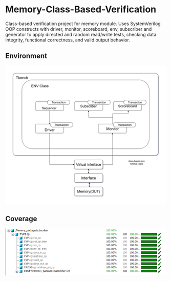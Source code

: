 # Memory-Class-Based-Verification
Class-based verification project for memory module. Uses SystemVerilog OOP constructs with driver, monitor, scoreboard, env, subscriber and generator to apply directed and random read/write tests, checking data integrity, functional correctness, and valid output behavior.

## Environment

![Environment](pics/clenv.drawio.png)

## Coverage 

![Coverage_Report](pics/coverage.PNG)

